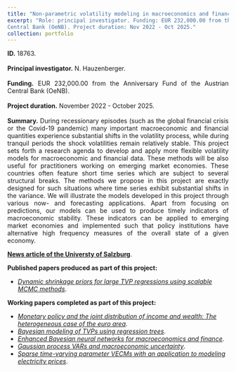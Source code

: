 ```yaml
---
title: "Non-parametric volatility modeling in macroeconomics and finance."
excerpt: "Role: principal investigator. Funding: EUR 232,000.00 from the Anniversary Fund of the Austrian
Central Bank (OeNB). Project duration: Nov 2022 - Oct 2025."
collection: portfolio
---
```

<p align="justify"> <b>ID.</b> 18763.
<br> <br>
<b>Principal investigator.</b> N. Hauzenberger.
<br> <br>
<b>Funding.</b> EUR 232,000.00 from the Anniversary Fund of the Austrian
Central Bank (OeNB).
<br> <br>
<b>Project duration.</b> November 2022 - October 2025.
<br> <br>
<b>Summary.</b> During recessionary episodes (such as the global financial crisis or the Covid-19 pandemic) many important macroeconomic and financial quantities experience substantial shifts in the volatility process, while during tranquil periods the shock volatilities remain relatively stable. This project sets forth a research agenda to develop and apply more flexible volatility models for macroeconomic and financial data. These methods will be also useful for practitioners working on emerging market economies. These countries often feature short time series which are subject to several structural breaks. The methods we propose in this project are exactly designed for such situations where time series exhibit substantial shifts in the variance. We will illustrate the models developed in this project through various now- and forecasting applications. Apart from focusing on predictions, our models can be used to produce timely indicators of macroeconomic stability. These indicators can be applied to emerging market economies and implemented such that policy institutions have alternative high frequency measures of the overall state of a given economy.
</p>

[**News article of the Universty of Salzburg**](https://www.plus.ac.at/news/oesterreichische-nationalbank-funds-non-parametric-volatility-modeling-in-macroeconomics-and-finance-project-of-niko-hauzenberger/?lang=en&pgrp=281990&pg=283628&is_paged=7).

<b>Published papers produced as part of this project:</b> 

* [*Dynamic shrinkage priors for large TVP regressions using scalable MCMC methods*](https://nhauzenb.github.io/publications/2023-03-01-hhk-snde/).


<b>Working papers completed as part of this project:</b>

* [*Monetary policy and the joint distribution of income and wealth: The heterogeneous case of the euro area*](https://arxiv.org/abs/2304.14264).
* [*Bayesian modeling of TVPs using regression trees*](https://nhauzenb.github.io/wps/wp-7/).
* [*Enhanced Bayesian neural networks for macroeconomics and finance*](https://nhauzenb.github.io/wps/wp-6/).
* [*Gaussian process VARs and macroeconomic uncertainty*](https://nhauzenb.github.io/wps/wp-5/).
* [*Sparse time-varying parameter VECMs with an application to modeling electricity prices*](https://nhauzenb.github.io/wps/wp-3/).

